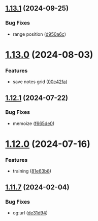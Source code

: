 ## [1.13.1](https://github.com/petermihailov/metronome/compare/v1.13.0...v1.13.1) (2024-09-25)


### Bug Fixes

* range position ([d950a6c](https://github.com/petermihailov/metronome/commit/d950a6c7c97426adf60549e152c7a673959fd9c3))



# [1.13.0](https://github.com/petermihailov/metronome/compare/v1.12.1...v1.13.0) (2024-08-03)


### Features

* save notes grid ([00c42fa](https://github.com/petermihailov/metronome/commit/00c42fa9a839e298ef06e2205a46cef868c63197))



## [1.12.1](https://github.com/petermihailov/metronome/compare/v1.12.0...v1.12.1) (2024-07-22)


### Bug Fixes

* memoize ([f665de0](https://github.com/petermihailov/metronome/commit/f665de01adb2ba10fea0b599afd69f794e2b15ca))



# [1.12.0](https://github.com/petermihailov/metronome/compare/v1.11.7...v1.12.0) (2024-07-16)


### Features

* training ([81e63b8](https://github.com/petermihailov/metronome/commit/81e63b8bface50d7b74c6a852a85b39bae189020))



## [1.11.7](https://github.com/petermihailov/metronome/compare/v1.11.6...v1.11.7) (2024-02-04)


### Bug Fixes

* og:url ([de31d94](https://github.com/petermihailov/metronome/commit/de31d94e180ff64365a4a5752044f7f16847202e))



